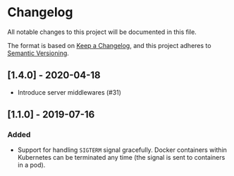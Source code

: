 # Changelog
All notable changes to this project will be documented in this file.

The format is based on [Keep a Changelog](https://keepachangelog.com/en/1.0.0/),
and this project adheres to [Semantic Versioning](https://semver.org/spec/v2.0.0.html).

## [1.4.0] - 2020-04-18

- Introduce server middlewares (#31)

## [1.1.0] - 2019-07-16

### Added
- Support for handling `SIGTERM` signal gracefully. Docker containers within Kubernetes can be terminated any time (the signal is sent to containers in a pod).
